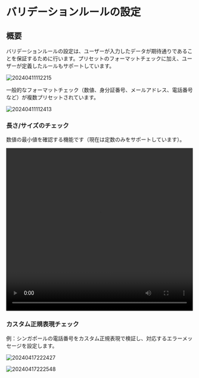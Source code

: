 # バリデーションルールの設定

## 概要

バリデーションルールの設定は、ユーザーが入力したデータが期待通りであることを保証するために行います。プリセットのフォーマットチェックに加え、ユーザーが定義したルールもサポートしています。

![20240411112215](https://static-docs.nocobase.com/20240411112215.png)

一般的なフォーマットチェック（数値、身分証番号、メールアドレス、電話番号など）が複数プリセットされています。

![20240411112413](https://static-docs.nocobase.com/20240411112413.png)

### 長さ/サイズのチェック

数値の最小値を確認する機能です（現在は定数のみをサポートしています）。

<video width="100%" height="440" controls>
      <source src="https://static-docs.nocobase.com/20240417111233.mp4" type="video/mp4">
</video>

### カスタム正規表現チェック

例：シンガポールの電話番号をカスタム正規表現で検証し、対応するエラーメッセージを設定します。

![20240417222427](https://static-docs.nocobase.com/20240417222427.png)

![20240417222548](https://static-docs.nocobase.com/20240417222548.png)

